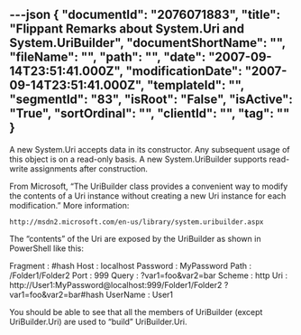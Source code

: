 ---json
{
  "documentId": "2076071883",
  "title": "Flippant Remarks about System.Uri and System.UriBuilder",
  "documentShortName": "",
  "fileName": "",
  "path": "",
  "date": "2007-09-14T23:51:41.000Z",
  "modificationDate": "2007-09-14T23:51:41.000Z",
  "templateId": "",
  "segmentId": "83",
  "isRoot": "False",
  "isActive": "True",
  "sortOrdinal": "",
  "clientId": "",
  "tag": ""
}
---

A new System.Uri accepts data in its constructor. Any subsequent usage of this object is on a read-only basis. A new System.UriBuilder supports read-write assignments after construction.

From Microsoft, “The UriBuilder class provides a convenient way to modify the contents of a Uri instance without creating a new Uri instance for each modification.” More information:

    http://msdn2.microsoft.com/en-us/library/system.uribuilder.aspx

The “contents” of the Uri are exposed by the UriBuilder as shown in PowerShell like this:

Fragment : #hash
Host     : localhost
Password : MyPassword
Path     : /Folder1/Folder2
Port     : 999
Query    : ?var1=foo&var2=bar
Scheme   : http
Uri      : http://User1:MyPassword@localhost:999/Folder1/Folder2
            ?var1=foo&var2=bar#hash
UserName : User1

You should be able to see that all the members of UriBuilder (except UriBuilder.Uri) are used to “build” UriBuilder.Uri.
